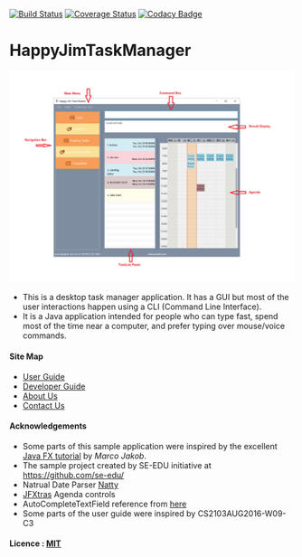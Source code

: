 [![Build Status](https://travis-ci.org/CS2103AUG2016-W09-C2/main.svg?branch=master)](https://travis-ci.org/CS2103AUG2016-W09-C2/main)
[![Coverage Status](https://coveralls.io/repos/github/CS2103AUG2016-W09-C2/main/badge.svg?branch=development)](https://coveralls.io/github/CS2103AUG2016-W09-C2/main?branch=development)
[![Codacy Badge](https://api.codacy.com/project/badge/Grade/57ca405c8cfb4a95b7b49cb6479573c5)](https://www.codacy.com/app/victoriaduanyc/main?utm_source=github.com&amp;utm_medium=referral&amp;utm_content=CS2103AUG2016-W09-C2/main&amp;utm_campaign=Badge_Grade)
# HappyJimTaskManager

<img src="docs/images/UI.png" width="800"><br>

* This is a desktop task manager application. It has a GUI but most of the user interactions happen using 
  a CLI (Command Line Interface).
* It is a Java application intended for people who can type fast, spend most of the time near a computer, and prefer typing over mouse/voice commands.

#### Site Map
* [User Guide](docs/UserGuide.md) 
* [Developer Guide](docs/DeveloperGuide.md) 
* [About Us](docs/AboutUs.md)
* [Contact Us](docs/ContactUs.md)


#### Acknowledgements

* Some parts of this sample application were inspired by the excellent 
  [Java FX tutorial](http://code.makery.ch/library/javafx-8-tutorial/) by *Marco Jakob*. 
* The sample project created by SE-EDU initiative at https://github.com/se-edu/
* Natrual Date Parser [Natty](http://natty.joestelmach.com/)
* [JFXtras](http://jfxtras.org/) Agenda controls
* AutoCompleteTextField reference from [here](https://gist.github.com/floralvikings/10290131)
* Some parts of the user guide were inspired by CS2103AUG2016-W09-C3

#### Licence : [MIT](LICENSE)
